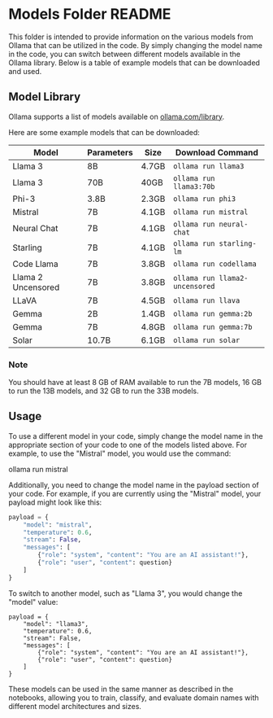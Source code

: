 # Models Folder README

This folder is intended to provide information on the various models from Ollama that can be utilized in the code. By simply changing the model name in the code, you can switch between different models available in the Ollama library. Below is a table of example models that can be downloaded and used.

## Model Library

Ollama supports a list of models available on [ollama.com/library](https://ollama.com/library).

Here are some example models that can be downloaded:

| Model                  | Parameters | Size  | Download Command                   |
|------------------------|------------|-------|------------------------------------|
| Llama 3                | 8B         | 4.7GB | `ollama run llama3`                |
| Llama 3                | 70B        | 40GB  | `ollama run llama3:70b`            |
| Phi-3                  | 3.8B       | 2.3GB | `ollama run phi3`                  |
| Mistral                | 7B         | 4.1GB | `ollama run mistral`               |
| Neural Chat            | 7B         | 4.1GB | `ollama run neural-chat`           |
| Starling               | 7B         | 4.1GB | `ollama run starling-lm`           |
| Code Llama             | 7B         | 3.8GB | `ollama run codellama`             |
| Llama 2 Uncensored     | 7B         | 3.8GB | `ollama run llama2-uncensored`     |
| LLaVA                  | 7B         | 4.5GB | `ollama run llava`                 |
| Gemma                  | 2B         | 1.4GB | `ollama run gemma:2b`              |
| Gemma                  | 7B         | 4.8GB | `ollama run gemma:7b`              |
| Solar                  | 10.7B      | 6.1GB | `ollama run solar`                 |

### Note
You should have at least 8 GB of RAM available to run the 7B models, 16 GB to run the 13B models, and 32 GB to run the 33B models.

## Usage

To use a different model in your code, simply change the model name in the appropriate section of your code to one of the models listed above. For example, to use the "Mistral" model, you would use the command:

ollama run mistral


Additionally, you need to change the model name in the payload section of your code. For example, if you are currently using the "Mistral" model, your payload might look like this:

```python
payload = {
    "model": "mistral",
    "temperature": 0.6,
    "stream": False,
    "messages": [
        {"role": "system", "content": "You are an AI assistant!"},
        {"role": "user", "content": question}
    ]
}
```
To switch to another model, such as "Llama 3", you would change the "model" value:
```
payload = {
    "model": "llama3",
    "temperature": 0.6,
    "stream": False,
    "messages": [
        {"role": "system", "content": "You are an AI assistant!"},
        {"role": "user", "content": question}
    ]
}
```
These models can be used in the same manner as described in the notebooks, allowing you to train, classify, and evaluate domain names with different model architectures and sizes.


